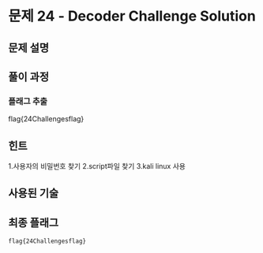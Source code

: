 # 문제 24 - Decoder Challenge Solution

## 문제 설명


## 풀이 과정



### 플래그 추출

flag{24Challengesflag}

## 힌트
1.사용자의 비밀번호 찾기
2.script파일 찾기
3.kali linux 사용

## 사용된 기술



## 최종 플래그
```
flag{24Challengesflag}
```
